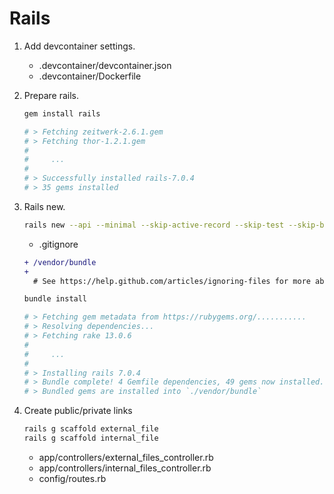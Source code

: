 # Rails

1. Add devcontainer settings.

    - .devcontainer/devcontainer.json
    - .devcontainer/Dockerfile

1. Prepare rails.

    ```sh
    gem install rails

    # > Fetching zeitwerk-2.6.1.gem
    # > Fetching thor-1.2.1.gem
    #
    #     ...
    #
    # > Successfully installed rails-7.0.4
    # > 35 gems installed
    ```

1. Rails new.

    ```sh
    rails new --api --minimal --skip-active-record --skip-test --skip-bundle .
    ```

    - .gitignore

    ```diff
    + /vendor/bundle
    +
      # See https://help.github.com/articles/ignoring-files for more about ignoring files.
    ```

    ```sh
    bundle install

    # > Fetching gem metadata from https://rubygems.org/...........
    # > Resolving dependencies...
    # > Fetching rake 13.0.6
    #
    #     ...
    #
    # > Installing rails 7.0.4
    # > Bundle complete! 4 Gemfile dependencies, 49 gems now installed.
    # > Bundled gems are installed into `./vendor/bundle`
    ```

1. Create public/private links

    ```sh
    rails g scaffold external_file
    rails g scaffold internal_file
    ```

    - app/controllers/external_files_controller.rb
    - app/controllers/internal_files_controller.rb
    - config/routes.rb
